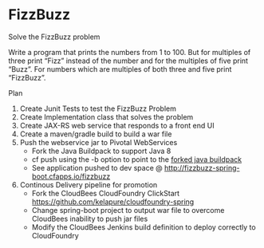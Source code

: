 FizzBuzz
========

Solve the FizzBuzz problem

Write a program that prints the numbers from 1 to 100. But for multiples of three print “Fizz” instead of the number and for the multiples of five print “Buzz”. For numbers which are multiples of both three and five print “FizzBuzz”.

Plan
 1. Create Junit Tests to test the FizzBuzz Problem
 2. Create Implementation class that solves the problem
 3. Create JAX-RS web service that responds to a front end UI
 4. Create a maven/gradle build to build a war file
 5. Push the webservice jar to Pivotal WebServices
    - Fork the Java Buildpack to support Java 8 
    - cf push using the -b option to point to the [forked java buildpack](https://github.com/kelapure/java-buildpack.git) 
    - See application pushed to dev space @ http://fizzbuzz-spring-boot.cfapps.io/fizzbuzz
 6. Continous Delivery pipeline for promotion 
    - Fork the CloudBees CloudFoundry ClickStart https://github.com/kelapure/cloudfoundry-spring
    - Change spring-boot project to output war file to overcome CloudBees inability to push jar files 
    - Modify the CloudBees Jenkins build definition to deploy correctly to CloudFoundry
